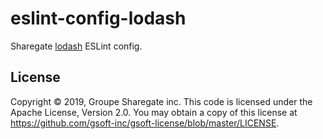 # eslint-config-lodash

Sharegate [lodash](https://github.com/wix/eslint-plugin-lodash) ESLint config.

## License

Copyright © 2019, Groupe Sharegate inc. This code is licensed under the Apache License, Version 2.0. You may obtain a copy of this license at https://github.com/gsoft-inc/gsoft-license/blob/master/LICENSE.
